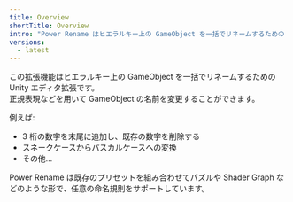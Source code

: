```yaml
---
title: Overview
shortTitle: Overview
intro: "Power Rename はヒエラルキー上の GameObject を一括でリネームするための Unity エディタ拡張です。"
versions:
  - latest
---
```


この拡張機能はヒエラルキー上の GameObject を一括でリネームするための Unity エディタ拡張です。  
正規表現などを用いて GameObject の名前を変更することができます。

例えば:

- 3 桁の数字を末尾に追加し、既存の数字を削除する
- スネークケースからパスカルケースへの変換
- その他...

Power Rename は既存のプリセットを組み合わせてパズルや Shader Graph などのような形で、任意の命名規則をサポートしています。
